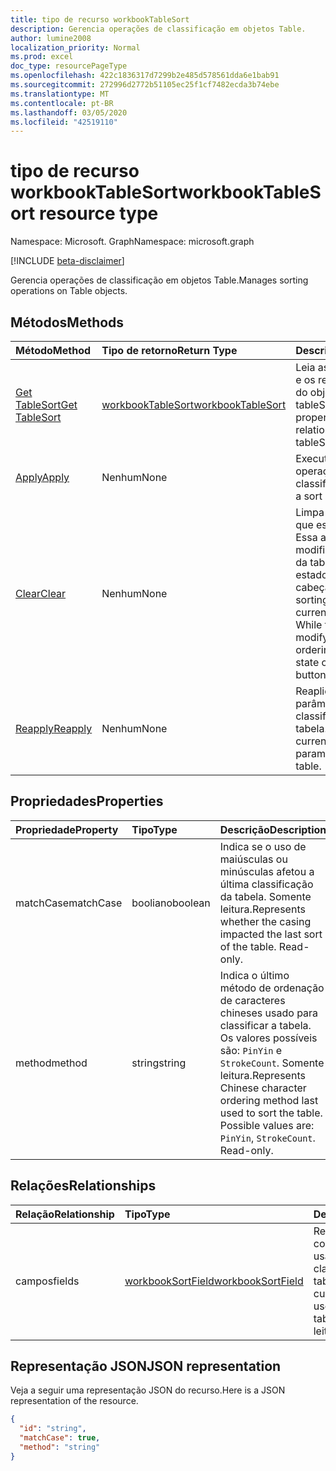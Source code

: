 ```yaml
---
title: tipo de recurso workbookTableSort
description: Gerencia operações de classificação em objetos Table.
author: lumine2008
localization_priority: Normal
ms.prod: excel
doc_type: resourcePageType
ms.openlocfilehash: 422c1836317d7299b2e485d578561dda6e1bab91
ms.sourcegitcommit: 272996d2772b51105ec25f1cf7482ecda3b74ebe
ms.translationtype: MT
ms.contentlocale: pt-BR
ms.lasthandoff: 03/05/2020
ms.locfileid: "42519110"
---
```

# <a name="workbooktablesort-resource-type"></a><span data-ttu-id="396cb-103">tipo de recurso workbookTableSort</span><span class="sxs-lookup"><span data-stu-id="396cb-103">workbookTableSort resource type</span></span>

<span data-ttu-id="396cb-104">Namespace: Microsoft. Graph</span><span class="sxs-lookup"><span data-stu-id="396cb-104">Namespace: microsoft.graph</span></span>

[!INCLUDE [beta-disclaimer](../../includes/beta-disclaimer.md)]

<span data-ttu-id="396cb-105">Gerencia operações de classificação em objetos Table.</span><span class="sxs-lookup"><span data-stu-id="396cb-105">Manages sorting operations on Table objects.</span></span>


## <a name="methods"></a><span data-ttu-id="396cb-106">Métodos</span><span class="sxs-lookup"><span data-stu-id="396cb-106">Methods</span></span>

| <span data-ttu-id="396cb-107">Método</span><span class="sxs-lookup"><span data-stu-id="396cb-107">Method</span></span>           | <span data-ttu-id="396cb-108">Tipo de retorno</span><span class="sxs-lookup"><span data-stu-id="396cb-108">Return Type</span></span>    |<span data-ttu-id="396cb-109">Descrição</span><span class="sxs-lookup"><span data-stu-id="396cb-109">Description</span></span>|
|:---------------|:--------|:----------|
|[<span data-ttu-id="396cb-110">Get TableSort</span><span class="sxs-lookup"><span data-stu-id="396cb-110">Get TableSort</span></span>](../api/tablesort-get.md) | [<span data-ttu-id="396cb-111">workbookTableSort</span><span class="sxs-lookup"><span data-stu-id="396cb-111">workbookTableSort</span></span>](workbooktablesort.md) |<span data-ttu-id="396cb-112">Leia as propriedades e os relacionamentos do objeto tableSort.</span><span class="sxs-lookup"><span data-stu-id="396cb-112">Read properties and relationships of tableSort object.</span></span>|
|[<span data-ttu-id="396cb-113">Apply</span><span class="sxs-lookup"><span data-stu-id="396cb-113">Apply</span></span>](../api/tablesort-apply.md)|<span data-ttu-id="396cb-114">Nenhum</span><span class="sxs-lookup"><span data-stu-id="396cb-114">None</span></span>|<span data-ttu-id="396cb-115">Execute uma operação de classificação.</span><span class="sxs-lookup"><span data-stu-id="396cb-115">Perform a sort operation.</span></span>|
|[<span data-ttu-id="396cb-116">Clear</span><span class="sxs-lookup"><span data-stu-id="396cb-116">Clear</span></span>](../api/tablesort-clear.md)|<span data-ttu-id="396cb-117">Nenhum</span><span class="sxs-lookup"><span data-stu-id="396cb-117">None</span></span>|<span data-ttu-id="396cb-p101">Limpa a classificação que está na tabela. Essa ação não modifica a ordenação da tabela, mas limpa o estado dos botões do cabeçalho.</span><span class="sxs-lookup"><span data-stu-id="396cb-p101">Clears the sorting that is currently on the table. While this doesn't modify the table's ordering, it clears the state of the header buttons.</span></span>|
|[<span data-ttu-id="396cb-120">Reapply</span><span class="sxs-lookup"><span data-stu-id="396cb-120">Reapply</span></span>](../api/tablesort-reapply.md)|<span data-ttu-id="396cb-121">Nenhum</span><span class="sxs-lookup"><span data-stu-id="396cb-121">None</span></span>|<span data-ttu-id="396cb-122">Reaplica os parâmetros de classificação atuais à tabela.</span><span class="sxs-lookup"><span data-stu-id="396cb-122">Reapplies the current sorting parameters to the table.</span></span>|

## <a name="properties"></a><span data-ttu-id="396cb-123">Propriedades</span><span class="sxs-lookup"><span data-stu-id="396cb-123">Properties</span></span>
| <span data-ttu-id="396cb-124">Propriedade</span><span class="sxs-lookup"><span data-stu-id="396cb-124">Property</span></span>     | <span data-ttu-id="396cb-125">Tipo</span><span class="sxs-lookup"><span data-stu-id="396cb-125">Type</span></span>   |<span data-ttu-id="396cb-126">Descrição</span><span class="sxs-lookup"><span data-stu-id="396cb-126">Description</span></span>|
|:---------------|:--------|:----------|
|<span data-ttu-id="396cb-127">matchCase</span><span class="sxs-lookup"><span data-stu-id="396cb-127">matchCase</span></span>|<span data-ttu-id="396cb-128">booliano</span><span class="sxs-lookup"><span data-stu-id="396cb-128">boolean</span></span>|<span data-ttu-id="396cb-p102">Indica se o uso de maiúsculas ou minúsculas afetou a última classificação da tabela. Somente leitura.</span><span class="sxs-lookup"><span data-stu-id="396cb-p102">Represents whether the casing impacted the last sort of the table. Read-only.</span></span>|
|<span data-ttu-id="396cb-131">method</span><span class="sxs-lookup"><span data-stu-id="396cb-131">method</span></span>|<span data-ttu-id="396cb-132">string</span><span class="sxs-lookup"><span data-stu-id="396cb-132">string</span></span>|<span data-ttu-id="396cb-p103">Indica o último método de ordenação de caracteres chineses usado para classificar a tabela. Os valores possíveis são: `PinYin` e `StrokeCount`. Somente leitura.</span><span class="sxs-lookup"><span data-stu-id="396cb-p103">Represents Chinese character ordering method last used to sort the table. Possible values are: `PinYin`, `StrokeCount`. Read-only.</span></span>|

## <a name="relationships"></a><span data-ttu-id="396cb-136">Relações</span><span class="sxs-lookup"><span data-stu-id="396cb-136">Relationships</span></span>
| <span data-ttu-id="396cb-137">Relação</span><span class="sxs-lookup"><span data-stu-id="396cb-137">Relationship</span></span> | <span data-ttu-id="396cb-138">Tipo</span><span class="sxs-lookup"><span data-stu-id="396cb-138">Type</span></span>   |<span data-ttu-id="396cb-139">Descrição</span><span class="sxs-lookup"><span data-stu-id="396cb-139">Description</span></span>|
|:---------------|:--------|:----------|
|<span data-ttu-id="396cb-140">campos</span><span class="sxs-lookup"><span data-stu-id="396cb-140">fields</span></span>|[<span data-ttu-id="396cb-141">workbookSortField</span><span class="sxs-lookup"><span data-stu-id="396cb-141">workbookSortField</span></span>](workbooksortfield.md)|<span data-ttu-id="396cb-142">Representa as condições atuais usadas para a última classificação da tabela.</span><span class="sxs-lookup"><span data-stu-id="396cb-142">Represents the current conditions used to last sort the table.</span></span> <span data-ttu-id="396cb-143">Somente leitura.</span><span class="sxs-lookup"><span data-stu-id="396cb-143">Read-only.</span></span>|

## <a name="json-representation"></a><span data-ttu-id="396cb-144">Representação JSON</span><span class="sxs-lookup"><span data-stu-id="396cb-144">JSON representation</span></span>

<span data-ttu-id="396cb-145">Veja a seguir uma representação JSON do recurso.</span><span class="sxs-lookup"><span data-stu-id="396cb-145">Here is a JSON representation of the resource.</span></span>

<!-- {
  "blockType": "resource",
 
  "optionalProperties": [

  ],
  "keyProperty": "id",
  "baseType":"microsoft.graph.entity",
  "@odata.type": "microsoft.graph.workbookTableSort"
}-->

```json
{
  "id": "string",
  "matchCase": true,
  "method": "string"
}

```

<!-- uuid: 8fcb5dbc-d5aa-4681-8e31-b001d5168d79
2015-10-25 14:57:30 UTC -->
<!--
{
  "type": "#page.annotation",
  "description": "TableSort resource",
  "keywords": "",
  "section": "documentation",
  "tocPath": "",
  "suppressions": []
}
-->
